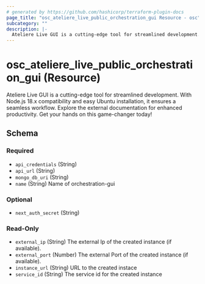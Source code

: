 ```yaml
---
# generated by https://github.com/hashicorp/terraform-plugin-docs
page_title: "osc_ateliere_live_public_orchestration_gui Resource - osc"
subcategory: ""
description: |-
  Ateliere Live GUI is a cutting-edge tool for streamlined development. With Node.js 18.x compatibility and easy Ubuntu installation, it ensures a seamless workflow. Explore the external documentation for enhanced productivity. Get your hands on this game-changer today!
---
```


# osc_ateliere_live_public_orchestration_gui (Resource)

Ateliere Live GUI is a cutting-edge tool for streamlined development. With Node.js 18.x compatibility and easy Ubuntu installation, it ensures a seamless workflow. Explore the external documentation for enhanced productivity. Get your hands on this game-changer today!



<!-- schema generated by tfplugindocs -->
## Schema

### Required

- `api_credentials` (String)
- `api_url` (String)
- `mongo_db_uri` (String)
- `name` (String) Name of orchestration-gui

### Optional

- `next_auth_secret` (String)

### Read-Only

- `external_ip` (String) The external Ip of the created instance (if available).
- `external_port` (Number) The external Port of the created instance (if available).
- `instance_url` (String) URL to the created instace
- `service_id` (String) The service id for the created instance
